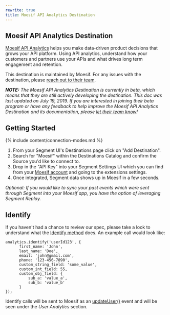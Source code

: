 ```yaml
---
rewrite: true
title: Moesif API Analytics Destination
---
```


## Moesif API Analytics Destination

[Moesif API Analytics](https://www.moesif.com/?utm_source=segmentio&utm_medium=docs&utm_campaign=partners) helps you make data-driven product decisions that grows your API platform. Using API analytics, understand how your customers and partners use your APIs and what drives long term engagement and retention.

This destination is maintained by Moesif. For any issues with the destination, please [reach out to their team](mailto:support@moesif.com).

_**NOTE:** The Moesif API Analytics Destination is currently in beta, which means that they are still actively developing the destination. This doc was last updated on July 19, 2019. If you are interested in joining their beta program or have any feedback to help improve the Moesif API Analytics Destination and its documentation, please [let  their team know](mailto:support@moesif.com)!_

## Getting Started

{% include content/connection-modes.md %}

1. From your Segment UI's Destinations page click on "Add Destination".
2. Search for "Moesif" within the Destinations Catalog and confirm the Source you'd like to connect to.
3. Drop in the "API Key" into your Segment Settings UI which you can find from your [Moesif account](https://www.moesif.com) and going to the extensions settings.
4. Once integrated, Segment data shows up in Moesif in a few seconds.

_Optional: If you would like to sync your past events which were sent through Segment into your Moesif app, you have the option of leveraging Segment Replay._


## Identify

If you haven't had a chance to review our spec, please take a look to understand what the [Identify method](https://segment.com/docs/spec/identify/) does. An example call would look like:

```
analytics.identify('userId123', {
      first_name: 'John',
      last_name: 'Doe',
      email: 'john@gmail.com',
      phone: '123-456-7890',
      custom_string_field: 'some_value',
      custom_int_field: 55,
      custom_obj_field: {
          sub_a: 'value_a',
          sub_b: 'value_b'
      }
});
```

Identify calls will be sent to Moesif as an [updateUser()](https://www.moesif.com/docs/getting-started/users/#the-update-user-endpoint?utm_source=segmentio&utm_medium=docs&utm_campaign=partners) event and will be seen under the _User Analytics_ section.
